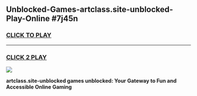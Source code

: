 
## Unblocked-Games-artclass.site-unblocked-Play-Online #7j45n
<h3>
<a href="https://news.freeplayer.one?title=artclass.site-unblocked&ref=3">CLICK TO PLAY</a></h3>
<hr>

<h3>
<a href="https://news.freeplayer.one?title=artclass.site-unblocked&ref=3">CLICK 2 PLAY</a>
  
</h3>

<a href="https://news.freeplayer.one?title=artclass.site-unblocked&ref=3"><img src="https://clearcache.store/games.png"></a>


**artclass.site-unblocked games unblocked: Your Gateway to Fun and Accessible Online Gaming**
